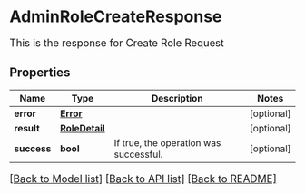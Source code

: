 # AdminRoleCreateResponse

This is the response for Create Role Request
## Properties
Name | Type | Description | Notes
------------ | ------------- | ------------- | -------------
**error** | [**Error**](Error.md) |  | [optional] 
**result** | [**RoleDetail**](RoleDetail.md) |  | [optional] 
**success** | **bool** | If true, the operation was successful. | [optional] 

[[Back to Model list]](../README.md#documentation-for-models) [[Back to API list]](../README.md#documentation-for-api-endpoints) [[Back to README]](../README.md)

<style>
     p, ul, ol, li { font-size: 18px !important;}
</style>


